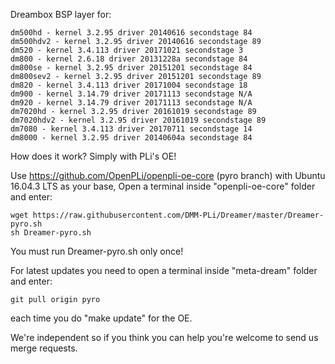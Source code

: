 Dreambox BSP layer for:
```
dm500hd - kernel 3.2.95 driver 20140616 secondstage 84
dm500hdv2 - kernel 3.2.95 driver 20140616 secondstage 89
dm520 - kernel 3.4.113 driver 20171021 secondstage 3
dm800 - kernel 2.6.18 driver 20131228a secondstage 84
dm800se - kernel 3.2.95 driver 20151201 secondstage 84
dm800sev2 - kernel 3.2.95 driver 20151201 secondstage 89
dm820 - kernel 3.4.113 driver 20171004 secondstage 18
dm900 - kernel 3.14.79 driver 20171113 secondstage N/A
dm920 - kernel 3.14.79 driver 20171113 secondstage N/A
dm7020hd - kernel 3.2.95 driver 20161019 secondstage 89
dm7020hdv2 - kernel 3.2.95 driver 20161019 secondstage 89
dm7080 - kernel 3.4.113 driver 20170711 secondstage 14
dm8000 - kernel 3.2.95 driver 20140604a secondstage 84
```
How does it work? Simply with PLi's OE!

Use https://github.com/OpenPLi/openpli-oe-core (pyro branch) with Ubuntu 16.04.3 LTS as your base, Open a terminal inside "openpli-oe-core" folder and enter:
```
wget https://raw.githubusercontent.com/DMM-PLi/Dreamer/master/Dreamer-pyro.sh
sh Dreamer-pyro.sh
```
You must run Dreamer-pyro.sh only once!

For latest updates you need to open a terminal inside "meta-dream" folder and enter:
```
git pull origin pyro
```
each time you do "make update" for the OE.

We're independent so if you think you can help you're welcome to send us merge requests.
